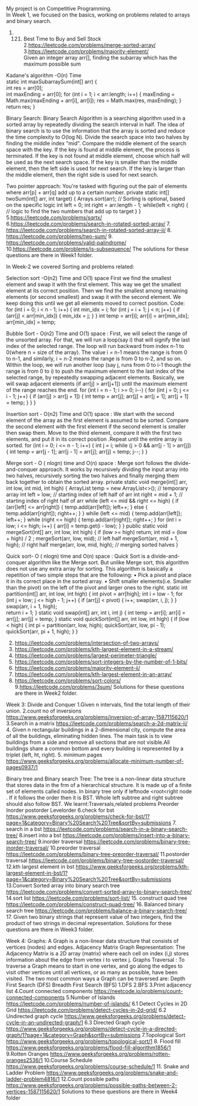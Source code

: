 My project is on Competitive Programming.<br>
In Week 1, we focused on the basics, working on problems related to arrays and binary search.<br>
1. 121. Best Time to Buy and Sell Stock<br>
2.https://leetcode.com/problems/merge-sorted-array/<br>
3.https://leetcode.com/problems/majority-element/<br>
Given an integer array arr[], finding the subarray which has the maximum possible sum<br>

Kadane's algorithm -O(n) Time <br>
static int maxSubarraySum(int[] arr) { <br>
        int res = arr[0]; <br>
        int maxEnding = arr[0];
        for (int i = 1; i < arr.length; i++) {
            maxEnding = Math.max(maxEnding + arr[i], arr[i]);
            res = Math.max(res, maxEnding);
        }
        return res;
    }
    
Binary Search:
Binary Search Algorithm is a searching algorithm used in a sorted array by repeatedly dividing the search interval in half. The idea of binary search is to use the information that the array is sorted and reduce the time complexity to O(log N). 
Divide the search space into two halves by finding the middle index "mid".
Compare the middle element of the search space with the key. 
If the key is found at middle element, the process is terminated.
If the key is not found at middle element, choose which half will be used as the next search space.
If the key is smaller than the middle element, then the left side is used for next search.
If the key is larger than the middle element, then the right side is used for next search.

Two pointer approach:
You're tasked with figuring out the pair of elements where arr[p] + arr[q] add up to a certain number. 
private static int[] twoSum(int[] arr, int target) {
    Arrays.sort(arr); // Sorting is optional, based on the specific logic
    int left = 0;
    int right = arr.length - 1;
    while(left < right) {
        // logic to find the two numbers that add up to target
    }
}
5.https://leetcode.com/problems/sqrtx/
6.https://leetcode.com/problems/search-in-rotated-sorted-array/
7. https://leetcode.com/problems/search-in-rotated-sorted-array-ii/
8. https://leetcode.com/problems/two-sum/
9. https://leetcode.com/problems/valid-palindrome/
10.https://leetcode.com/problems/is-subsequence/
The solutions for these questions are there in Week1 folder.

In Week-2 we covered Sorting and problems related:

Selection sort -O(n2) Time and O(1) space 
First we find the smallest element and swap it with the first element. This way we get the 
smallest element at its correct position. Then we find the smallest among remaining 
elements (or second smallest) and swap it with the second element. We keep doing this until 
we get all elements moved to correct position. 
Code: 
  for (int i = 0; i < n - 1; i++) { 
  int min_idx = i; 
  for (int j = i + 1; j < n; j++) { 
  if (arr[j] < arr[min_idx]) { 
  min_idx = j; 
  } 
  } 
  int temp = arr[i]; 
  arr[i] = arr[min_idx]; 
  arr[min_idx] = temp; 

Bubble Sort - O(n2) Time and O(1) space : 
First, we will select the range of the unsorted array. For that, we will run a loop(say i) that 
will signify the last index of the selected range. The loop will run backward from index n-1 to 
0(where n = size of the array). The value i = n-1 means the range is from 0 to n-1, and 
similarly, i = n-2 means the range is from 0 to n-2, and so on. 
Within the loop, we will run another loop (say j, runs from 0 to i-1 though the range is from 
0 to i) to push the maximum element to the last index of the selected range, by repeatedly 
swapping adjacent elements. 
Basically, we will swap adjacent elements (if arr[j] > arr[j+1]) until the maximum element of 
the range reaches the end. 
for (int i = n - 1; i >= 0; i--) { 
for (int j = 0; j <= i - 1; j++) { 
if (arr[j] > arr[j + 1]) { 
int temp = arr[j]; 
arr[j] = arr[j + 1]; 
arr[j + 1] = temp; 
} 
} 
}

Insertion sort - O(n2) Time and O(1) space : 
We start with the second element of the array as the first element is assumed to be sorted. 
Compare the second element with the first element if the second element is smaller then 
swap them. Move to the third element, compare it with the first two elements, and put it in 
its correct position .Repeat until the entire array is sorted. 
for (int i = 0; i <= n - 1; i++) { 
int j = i; 
while (j > 0 && arr[j - 1] > arr[j]) { 
int temp = arr[j - 1]; 
arr[j - 1] = arr[j]; 
arr[j] = temp; 
j--; 
} 
}

Merge sort - O ( nlogn) time and O(n) space : 
Merge sort follows the divide-and-conquer approach. It works by recursively dividing the 
input array into two halves, recursively sorting the two halves and finally merging them back 
together to obtain the sorted array. 
private static void merge(int[] arr, int low, int mid, int high) { 
        ArrayList<Integer> temp = new ArrayList<>(); // temporary array 
        int left = low;      // starting index of left half of arr 
        int right = mid + 1;   // starting index of right half of arr 
        while (left <= mid && right <= high) { 
            if (arr[left] <= arr[right]) { 
                temp.add(arr[left]); 
                left++; 
            } else { 
                temp.add(arr[right]); 
                right++; 
            } 
        } 
        while (left <= mid) { 
            temp.add(arr[left]); 
            left++; 
        } 
        while (right <= high) { 
            temp.add(arr[right]); 
            right++; 
        } 
        for (int i = low; i <= high; i++) { 
            arr[i] = temp.get(i - low); 
        } 
    } 
    public static void mergeSort(int[] arr, int low, int high) { 
if (low >= high) return; 
int mid = (low + high) / 2 ; 
mergeSort(arr, low, mid);  // left half 
mergeSort(arr, mid + 1, high); // right half 
merge(arr, low, mid, high);  // merging sorted halves 
}

Quick sort- O ( nlogn) time and O(n) space : 
Quick Sort is a divide-and-conquer algorithm like the Merge sort. But unlike Merge sort, this 
algorithm does not use any extra array for sorting. 
This algorithm is basically a repetition of two simple steps that are the following: 
• Pick a pivot and place it in its correct place in the sorted array. 
• Shift smaller elements(i.e. Smaller than the pivot) on the left of the pivot and larger 
ones to the right. 
static int partition(int[] arr, int low, int high) { 
int pivot = arr[high]; 
int i = low - 1; 
for (int j = low; j <= high - 1; j++) { 
if (arr[j] < pivot) { 
i++; 
swap(arr, i, j); 
} 
} 
swap(arr, i + 1, high);   
return i + 1; 
} 
static void swap(int[] arr, int i, int j) { 
int temp = arr[i]; 
arr[i] = arr[j]; 
arr[j] = temp; 
} 
static void quickSort(int[] arr, int low, int high) { 
if (low < high) { 
int pi = partition(arr, low, high); 
quickSort(arr, low, pi - 1); 
quickSort(arr, pi + 1, high); 
} 
}

2. https://leetcode.com/problems/intersection-of-two-arrays/
3. https://leetcode.com/problems/kth-largest-element-in-a-stream/
4. https://leetcode.com/problems/largest-perimeter-triangle/
5. https://leetcode.com/problems/sort-integers-by-the-number-of-1-bits/
6. https://leetcode.com/problems/majority-element-ii/
7. https://leetcode.com/problems/kth-largest-element-in-an-array/
8. https://leetcode.com/problems/sort-colors/
9.https://leetcode.com/problems/3sum/
Solutions for these questions are there in Week2 folder.

Week 3: Divide and Conquer
1.Given n intervals, find the total length of their union.
2.count no of inversions
https://www.geeksforgeeks.org/problems/inversion-of-array-1587115620/1 
3.Search in a matrix
https://leetcode.com/problems/search-a-2d-matrix-ii/
4. Given n rectangular buildings in a 2-dimensional city, compute the area of all the buildings, eliminating hidden lines. The main task is to view buildings from a side and remove all sections that are not visible.All buildings share a common bottom and every building is represented by a triplet (left, ht, right).
5. minimum pages
https://www.geeksforgeeks.org/problems/allocate-minimum-number-of-pages0937/1

Binary tree and Binary search Tree:
The tree is a non-linear data structure that stores data in the frm of a hierarchical structure. It is made up of a finite set of elements called nodes.
In binary tree only if leftnode <root<right node . If it follows the order then it is BST. Whole left subtree and right subtree should also follow BST.
 We learnt:Traversals,related problems
 Preorder
 Inorder
 postorder
 Levelorder
6.check for bst
https://www.geeksforgeeks.org/problems/check-for-bst/1?page=1&category=Binary%20Search%20Tree&sortBy=submissions
7. search in a bst
https://leetcode.com/problems/search-in-a-binary-search-tree/
8.insert into a bst
https://leetcode.com/problems/insert-into-a-binary-search-tree/
9.inorder traversal
https://leetcode.com/problems/binary-tree-inorder-traversal/
10.preorder traversal
https://leetcode.com/problems/binary-tree-preorder-traversal/
11.postorder traversal
https://leetcode.com/problems/binary-tree-postorder-traversal/
12.kth largest element in bst
https://www.geeksforgeeks.org/problems/kth-largest-element-in-bst/1?page=1&category=Binary%20Search%20Tree&sortBy=submissions
13.Convert Sorted array into binary search tree
https://leetcode.com/problems/convert-sorted-array-to-binary-search-tree/
14.sort list
https://leetcode.com/problems/sort-list/
15. construct quad tree
https://leetcode.com/problems/construct-quad-tree/
16. Balanced binary search tree
https://leetcode.com/problems/balance-a-binary-search-tree/
17. Given two binary strings that represent value of two integers, find the product of two strings in decimal representation.
 Solutions for these questions are there in Week3 folder.
 
Week 4: Graphs:
A Graph is a non-linear data structure that consists of vertices (nodes) and edges.
Adjacency Matrix Graph Representation:
The Adjacency Matrix is a 2D array (matrix) where each cell on index (i,j) stores information about the edge from vertex i to vertex j.
Graphs Traversal : To traverse a Graph means to start in one vertex, and go along the edges to visit other vertices until all vertices, or as many as possible, have been visited.
The two most common ways a Graph can be traversed are:
Depth First Search (DFS)
Breadth First Search (BFS)
1.DFS
2.BFS
3.Print adjacency list
4.Count connected components
https://neetcode.io/problems/count-connected-components
5.Number of Islands
https://leetcode.com/problems/number-of-islands/
6.1 Detect Cycles in 2D Grid
https://leetcode.com/problems/detect-cycles-in-2d-grid/
6.2 Undirected graph cycle
https://www.geeksforgeeks.org/problems/detect-cycle-in-an-undirected-graph/1
6.3 Directed Graph cycle
https://www.geeksforgeeks.org/problems/detect-cycle-in-a-directed-graph/1?page=1&category=Graph&sortBy=submissions
7.Topological Sort
https://www.geeksforgeeks.org/problems/topological-sort/1
8. Flood fill
https://www.geeksforgeeks.org/problems/flood-fill-algorithm1856/1
9.Rotten Oranges
https://www.geeksforgeeks.org/problems/rotten-oranges2536/1
10.Course Schedule
https://www.geeksforgeeks.org/problems/course-schedule/1
11. Snake and Ladder Problem
https://www.geeksforgeeks.org/problems/snake-and-ladder-problem4816/1
12.Count possible paths
https://www.geeksforgeeks.org/problems/possible-paths-between-2-vertices-1587115620/1
Solutions to these questions are there in Week4 folder
